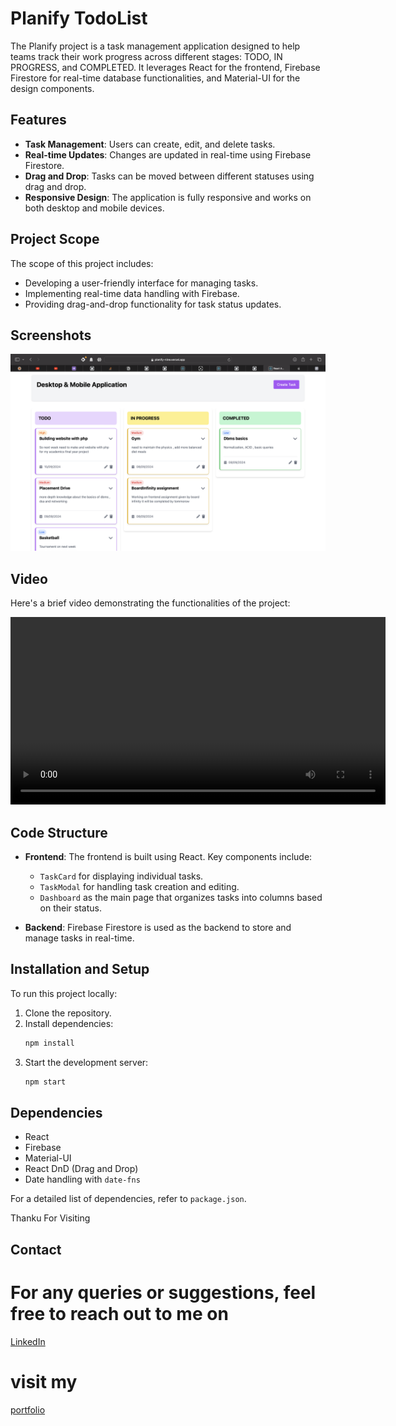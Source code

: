 # Planify TodoList

The Planify project is a task management application designed to help teams track their work progress across different stages: TODO, IN PROGRESS, and COMPLETED. It leverages React for the frontend, Firebase Firestore for real-time database functionalities, and Material-UI for the design components.

## Features

- **Task Management**: Users can create, edit, and delete tasks.
- **Real-time Updates**: Changes are updated in real-time using Firebase Firestore.
- **Drag and Drop**: Tasks can be moved between different statuses using drag and drop.
- **Responsive Design**: The application is fully responsive and works on both desktop and mobile devices.

## Project Scope

The scope of this project includes:
- Developing a user-friendly interface for managing tasks.
- Implementing real-time data handling with Firebase.
- Providing drag-and-drop functionality for task status updates.

## Screenshots


![Dashboard](dashboard.jpg)

## Video
Here's a brief video demonstrating the functionalities of the project:

<video width="600" controls>
  <source src="https://github.com/bunnysayzz/Planify/blob/main/video.mp4
  " type="video/mp4">
  Your browser does not support the video tag.
</video>


## Code Structure

- **Frontend**: The frontend is built using React. Key components include:
  - `TaskCard` for displaying individual tasks.
  - `TaskModal` for handling task creation and editing.
  - `Dashboard` as the main page that organizes tasks into columns based on their status.

- **Backend**: Firebase Firestore is used as the backend to store and manage tasks in real-time.

## Installation and Setup

To run this project locally:
1. Clone the repository.
2. Install dependencies:
   ```bash
   npm install
   ```
3. Start the development server:
   ```bash
   npm start
   ```

## Dependencies

- React
- Firebase
- Material-UI
- React DnD (Drag and Drop)
- Date handling with `date-fns`

For a detailed list of dependencies, refer to `package.json`.

Thanku For Visiting

## Contact

# For any queries or suggestions, feel free to reach out to me on 
[LinkedIn](https://www.linkedin.com/in/azharuddindev)

# visit my 
[portfolio](https://imazhar.vercel.app)

